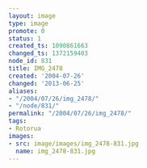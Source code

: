 ```yaml
---
layout: image
type: image
promote: 0
status: 1
created_ts: 1090861663
changed_ts: 1372159403
node_id: 831
title: IMG_2478
created: '2004-07-26'
changed: '2013-06-25'
aliases:
- "/2004/07/26/img_2478/"
- "/node/831/"
permalink: "/2004/07/26/img_2478/"
tags:
- Rotorua
images:
- src: image/images/img_2478-831.jpg
  name: img_2478-831.jpg
---
```


